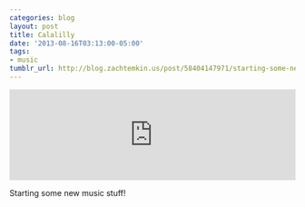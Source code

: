 ```yaml
---
categories: blog
layout: post
title: Calalilly
date: '2013-08-16T03:13:00-05:00'
tags:
- music
tumblr_url: http://blog.zachtemkin.us/post/58404147971/starting-some-new-music-stuff
---
```

<p><iframe width="100%" height="160" scrolling="no" frameborder="no" src="https://w.soundcloud.com/player/?url=https%3A//api.soundcloud.com/tracks/105739272&amp;auto_play=false&amp;hide_related=false&amp;show_comments=true&amp;show_user=true&amp;show_reposts=false&amp;visual=true"></iframe></p>

<!--break-->

Starting some new music stuff!
